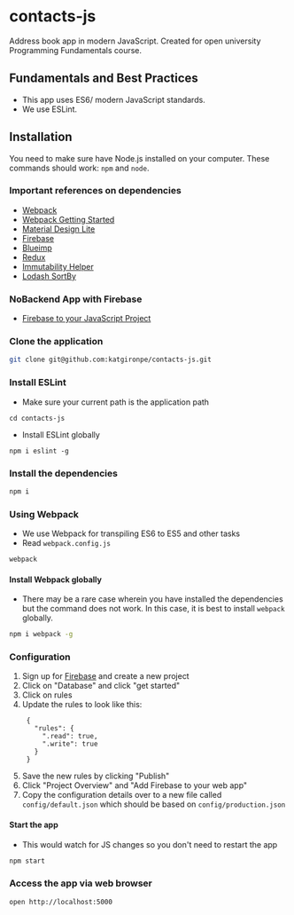 # contacts-js
Address book app in modern JavaScript. Created for open university Programming Fundamentals course.

## Fundamentals and Best Practices

* This app uses ES6/ modern JavaScript standards.
* We use ESLint.

## Installation

You need to make sure have Node.js installed on your computer. These commands should work: `npm` and `node`.

### Important references on dependencies

* [Webpack](https://webpack.github.io/docs/tutorials/getting-started/)
* [Webpack Getting Started](https://webpack.js.org/guides/getting-started/)
* [Material Design Lite](https://github.com/google/material-design-lite)
* [Firebase](https://www.npmjs.com/package/firebase)
* [Blueimp](https://github.com/blueimp/JavaScript-Templates/blob/master/README.md)
* [Redux](https://github.com/reactjs/redux)
* [Immutability Helper](https://github.com/kolodny/immutability-helper)
* [Lodash SortBy](https://www.npmjs.com/package/lodash.sortby)

### NoBackend App with Firebase

* [Firebase to your JavaScript Project](https://firebase.google.com/docs/web/setup)

### Clone the application

```bash
git clone git@github.com:katgironpe/contacts-js.git
```

### Install ESLint

* Make sure your current path is the application path

```
cd contacts-js
```

* Install ESLint globally

```
npm i eslint -g
```

### Install the dependencies

```bash
npm i
```

### Using Webpack

* We use Webpack for transpiling ES6 to ES5 and other tasks
* Read `webpack.config.js`

```bash
webpack
```

#### Install Webpack globally

* There may be a rare case wherein you have installed the dependencies but the command does not work. In this case, it is best to install `webpack` globally.

```bash
npm i webpack -g
```

### Configuration

1. Sign up for [Firebase](https://firebase.google.com/) and create a new project
2. Click on "Database" and click "get started"
3. Click on rules
4. Update the rules to look like this:
   ```
    {
      "rules": {
        ".read": true,
        ".write": true
      }
    }
   ```
5. Save the new rules by clicking "Publish"
6. Click "Project Overview" and "Add Firebase to your web app"
7. Copy the configuration details over to a new file called `config/default.json` which should be based on `config/production.json`

#### Start the app

* This would watch for JS changes so you don't need to restart the app

```bash
npm start
```

### Access the app via web browser

```bash
open http://localhost:5000
```
